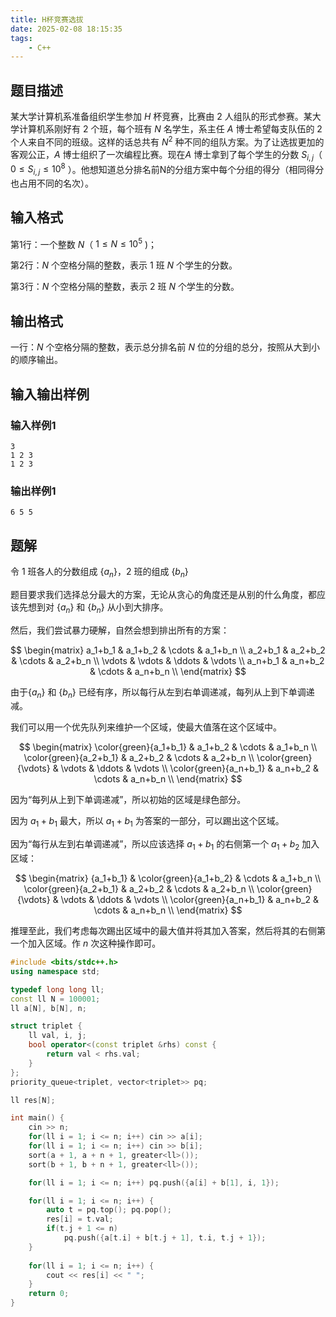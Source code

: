 ```yaml
---
title: H杯竞赛选拔
date: 2025-02-08 18:15:35
tags:
    - C++
---
```


## 题目描述

某大学计算机系准备组织学生参加 $H$ 杯竞赛，比赛由 $2$ 人组队的形式参赛。某大学计算机系刚好有 $2$ 个班，每个班有 $N$ 名学生，系主任 $A$ 博士希望每支队伍的 $2$ 个人来自不同的班级。这样的话总共有 $N^2$ 种不同的组队方案。为了让选拔更加的客观公正，$A$ 博士组织了一次编程比赛。现在$A$ 博士拿到了每个学生的分数 $S_{i,j}$（ $0 \leq S_{i,j} \leq 10^8$ ）。他想知道总分排名前N的分组方案中每个分组的得分（相同得分也占用不同的名次）。

## 输入格式

第1行：一个整数 $N$（ $1 \leq N \leq 10^5$ )；

第2行：$N$ 个空格分隔的整数，表示 $1$ 班 $N$ 个学生的分数。

第3行：$N$ 个空格分隔的整数，表示 $2$ 班 $N$ 个学生的分数。

## 输出格式

一行：$N$ 个空格分隔的整数，表示总分排名前 $N$ 位的分组的总分，按照从大到小的顺序输出。

## 输入输出样例

### 输入样例1

```plaintext
3
1 2 3
1 2 3
```

### 输出样例1

```plaintext
6 5 5
```

## 题解

令 $1$ 班各人的分数组成 $\{a_n\}$，$2$ 班的组成 $\{b_n\}$

题目要求我们选择总分最大的方案，无论从贪心的角度还是从别的什么角度，都应该先想到对 $\{a_n\}$ 和 $\{b_n\}$ 从小到大排序。

然后，我们尝试暴力硬解，自然会想到排出所有的方案：

<!-- ![图1](/images/省赛冲刺/8/1.png) -->

$$
\begin{matrix} 
a_1+b_1 & a_1+b_2 & \cdots & a_1+b_n \\
a_2+b_1 & a_2+b_2 & \cdots & a_2+b_n \\
\vdots     & \vdots      & \ddots & \vdots \\
a_n+b_1 & a_n+b_2 & \cdots & a_n+b_n
 \\ \end{matrix}
$$

由于$\{a_n\}$ 和 $\{b_n\}$ 已经有序，所以每行从左到右单调递减，每列从上到下单调递减。

我们可以用一个优先队列来维护一个区域，使最大值落在这个区域中。

$$
\begin{matrix} 
\color{green}{a_1+b_1} & a_1+b_2 & \cdots & a_1+b_n \\
\color{green}{a_2+b_1} & a_2+b_2 & \cdots & a_2+b_n \\
\color{green}{\vdots}     & \vdots      & \ddots & \vdots \\
\color{green}{a_n+b_1} & a_n+b_2 & \cdots & a_n+b_n \\
\end{matrix}
$$

因为“每列从上到下单调递减”，所以初始的区域是绿色部分。

因为 $a_1+b_1$ 最大，所以 $a_1+b_1$ 为答案的一部分，可以踢出这个区域。

因为“每行从左到右单调递减”，所以应该选择 $a_1+b_1$ 的右侧第一个 $a_1+b_2$ 加入区域：

$$
\begin{matrix} 
{a_1+b_1} & \color{green}{a_1+b_2} & \cdots & a_1+b_n \\
\color{green}{a_2+b_1} & a_2+b_2 & \cdots & a_2+b_n \\
\color{green}{\vdots}     & \vdots      & \ddots & \vdots \\
\color{green}{a_n+b_1} & a_n+b_2 & \cdots & a_n+b_n \\
\end{matrix}
$$

推理至此，我们考虑每次踢出区域中的最大值并将其加入答案，然后将其的右侧第一个加入区域。作 $n$ 次这种操作即可。

```c++
#include <bits/stdc++.h>
using namespace std;

typedef long long ll;
const ll N = 100001;
ll a[N], b[N], n;

struct triplet {
    ll val, i, j;
    bool operator<(const triplet &rhs) const {
        return val < rhs.val;
    }
};
priority_queue<triplet, vector<triplet>> pq;

ll res[N];

int main() {
    cin >> n;
    for(ll i = 1; i <= n; i++) cin >> a[i];
    for(ll i = 1; i <= n; i++) cin >> b[i];
    sort(a + 1, a + n + 1, greater<ll>());
    sort(b + 1, b + n + 1, greater<ll>());

    for(ll i = 1; i <= n; i++) pq.push({a[i] + b[1], i, 1});

    for(ll i = 1; i <= n; i++) {
        auto t = pq.top(); pq.pop();
        res[i] = t.val;
        if(t.j + 1 <= n) 
            pq.push({a[t.i] + b[t.j + 1], t.i, t.j + 1});
    }
    
    for(ll i = 1; i <= n; i++) {
        cout << res[i] << " ";
    }
    return 0;
}
```